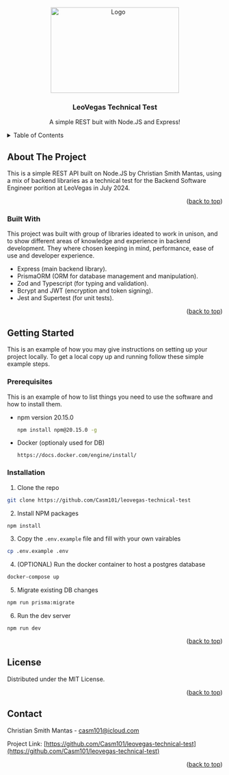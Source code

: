 <a id="readme-top"></a>

<!-- PROJECT LOGO -->
<br />
<div align="center">
  <a href="https://github.com/Casm101/leovegas-technical-test">
    <img src="https://external-content.duckduckgo.com/iu/?u=https%3A%2F%2Fwww.casinos.info%2Fwp-content%2Fuploads%2Fleovegas_color-2.png&f=1&nofb=1&ipt=e318c912b7b4262e253236fcd2208c8436a1c94ecea635c0f45033c71d34a7e0&ipo=images" alt="Logo" width="300" height="200">
  </a>

<h3 align="center">LeoVegas Technical Test</h3>

  <p align="center">
    A simple REST buit with Node.JS and Express!
  </p>
</div>



<!-- TABLE OF CONTENTS -->
<details>
  <summary>Table of Contents</summary>
  <ol>
    <li>
      <a href="#about-the-project">About The Project</a>
      <ul>
        <li><a href="#built-with">Built With</a></li>
      </ul>
    </li>
    <li>
      <a href="#getting-started">Getting Started</a>
      <ul>
        <li><a href="#prerequisites">Prerequisites</a></li>
        <li><a href="#installation">Installation</a></li>
      </ul>
    </li>
    <li><a href="#license">License</a></li>
    <li><a href="#contact">Contact</a></li>
  </ol>
</details>



<!-- ABOUT THE PROJECT -->
## About The Project

This is a simple REST API built on Node.JS by Christian Smith Mantas, using a mix of backend libraries as a technical test for the Backend Software Engineer porition at LeoVegas in July 2024.

<p align="right">(<a href="#readme-top">back to top</a>)</p>



### Built With

This project was built with group of libraries ideated to work in unison, and to show different areas of knowledge and experience in backend development. They where chosen keeping in mind, performance, ease of use and developer experience.

* Express (main backend library).
* PrismaORM (ORM for database management and manipulation).
* Zod and Typescript (for typing and validation).
* Bcrypt and JWT (encryption and token signing).
* Jest and Supertest (for unit tests).

<p align="right">(<a href="#readme-top">back to top</a>)</p>



<!-- GETTING STARTED -->
## Getting Started

This is an example of how you may give instructions on setting up your project locally.
To get a local copy up and running follow these simple example steps.

### Prerequisites

This is an example of how to list things you need to use the software and how to install them.

* npm version 20.15.0
  
  ```sh
  npm install npm@20.15.0 -g
  ```

* Docker (optionaly used for DB)
  
  ```
  https://docs.docker.com/engine/install/
  ```

### Installation

1. Clone the repo
   
  ```sh
  git clone https://github.com/Casm101/leovegas-technical-test
  ```

2. Install NPM packages
   
  ```sh
  npm install
  ```

3. Copy the `.env.example` file and fill with your own vairables
  
  ```sh
  cp .env.example .env
  ```

4. (OPTIONAL) Run the docker container to host a postgres database
   
  ```sh
  docker-compose up
  ```

5. Migrate existing DB changes
   
  ```sh
  npm run prisma:migrate
  ```

6. Run the dev server
   
  ```
  npm run dev
  ```

<p align="right">(<a href="#readme-top">back to top</a>)</p>


<!-- LICENSE -->
## License

Distributed under the MIT License.

<p align="right">(<a href="#readme-top">back to top</a>)</p>


<!-- CONTACT -->
## Contact

Christian Smith Mantas - casm101@icloud.com

Project Link: [https://github.com/Casm101/leovegas-technical-test](https://github.com/Casm101/leovegas-technical-test)

<p align="right">(<a href="#readme-top">back to top</a>)</p>